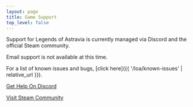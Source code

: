 ```yaml
---
layout: page
title: Game Support
top_level: false
---
```


Support for Legends of Astravia is currently managed via Discord and the official Steam community. 

Email support is not available at this time.

For a list of known issues and bugs, [click here]({{ '/loa/known-issues' | relative_url }}).

[Get Help On Discord](https://www.discord.com/invite/astravia)

[Visit Steam Community](https://steamcommunity.com/app/1233680/discussions/1/)